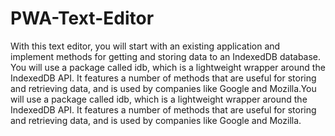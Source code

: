 # PWA-Text-Editor
With this text editor, you will start with an existing application and implement methods for getting and storing data to an IndexedDB database. You will use a package called idb, which is a lightweight wrapper around the IndexedDB API. It features a number of methods that are useful for storing and retrieving data, and is used by companies like Google and Mozilla.You will use a package called idb, which is a lightweight wrapper around the IndexedDB API. It features a number of methods that are useful for storing and retrieving data, and is used by companies like Google and Mozilla.
